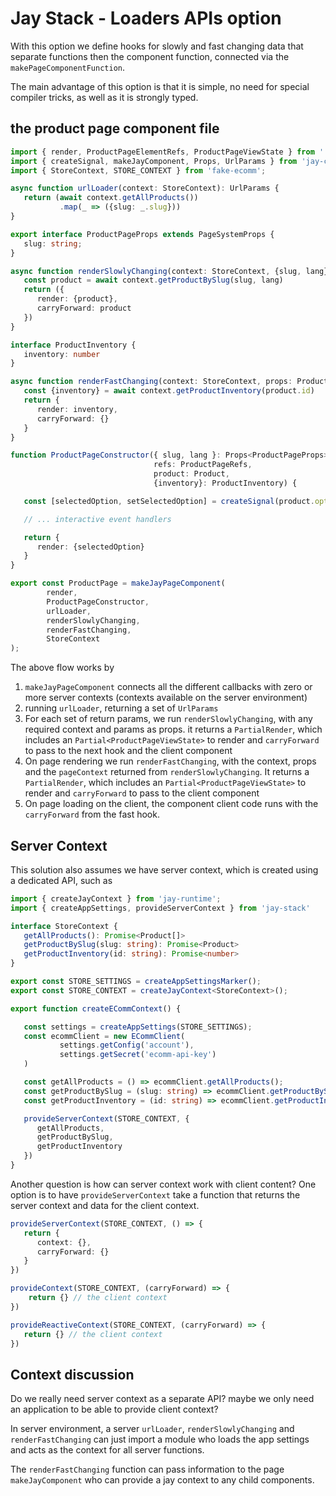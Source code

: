 # Jay Stack - Loaders APIs option

With this option we define hooks for slowly and fast changing data that separate functions then the component function,
connected via the `makePageComponentFunction`.

The main advantage of this option is that it is simple, no need for special compiler tricks,
as well as it is strongly typed.

## the product page component file

```typescript
import { render, ProductPageElementRefs, ProductPageViewState } from './product-page.jay-html';
import { createSignal, makeJayComponent, Props, UrlParams } from 'jay-component';
import { StoreContext, STORE_CONTEXT } from 'fake-ecomm';

async function urlLoader(context: StoreContext): UrlParams {
   return (await context.getAllProducts())
           .map(_ => ({slug: _.slug}))
}

export interface ProductPageProps extends PageSystemProps {
   slug: string;
}

async function renderSlowlyChanging(context: StoreContext, {slug, lang}: ProductPageProps): PartialRender<ProductPageViewState, Product> {
   const product = await context.getProductBySlug(slug, lang)
   return ({
      render: {product},
      carryForward: product
   })
}

interface ProductInventory {
   inventory: number
}

async function renderFastChanging(context: StoreContext, props: ProductPageProps, product: Product): PartialRender<ProductPageViewState, ProductInventory> {
   const {inventory} = await context.getProductInventory(product.id)
   return {
      render: inventory,
      carryForward: {}
   }
}

function ProductPageConstructor({ slug, lang }: Props<ProductPageProps>,
                                refs: ProductPageRefs,
                                product: Product,
                                {inventory}: ProductInventory) {

   const [selectedOption, setSelectedOption] = createSignal(product.options[0].key);

   // ... interactive event handlers

   return {
      render: {selectedOption}
   }
}

export const ProductPage = makeJayPageComponent(
        render,
        ProductPageConstructor,
        urlLoader,
        renderSlowlyChanging,
        renderFastChanging,
        StoreContext
);
```

The above flow works by
1. `makeJayPageComponent` connects all the different callbacks with zero or more server contexts
   (contexts available on the server environment)
2. running `urlLoader`, returning a set of `UrlParams`
3. For each set of return params, we run `renderSlowlyChanging`, with any required context and params as props.
   it returns a `PartialRender`, which includes an `Partial<ProductPageViewState>` to render and `carryForward` to pass
   to the next hook and the client component
4. On page rendering we run `renderFastChanging`, with the context, props and the `pageContext` returned from `renderSlowlyChanging`.
   It returns a `PartialRender`, which includes an `Partial<ProductPageViewState>` to render and `carryForward` to pass
   to the client component
5. On page loading on the client, the component client code runs with the `carryForward` from the fast hook.

## Server Context

This solution also assumes we have server context, which is created using a dedicated API,
such as

```typescript
import { createJayContext } from 'jay-runtime';
import { createAppSettings, provideServerContext } from 'jay-stack'

interface StoreContext {
   getAllProducts(): Promise<Product[]>
   getProductBySlug(slug: string): Promise<Product>
   getProductInventory(id: string): Promise<number>
}

export const STORE_SETTINGS = createAppSettingsMarker();
export const STORE_CONTEXT = createJayContext<StoreContext>();

export function createECommContext() {

   const settings = createAppSettings(STORE_SETTINGS);
   const ecommClient = new ECommClient(
           settings.getConfig('account'),
           settings.getSecret('ecomm-api-key')
   )

   const getAllProducts = () => ecommClient.getAllProducts();
   const getProductBySlug = (slug: string) => ecommClient.getProductBySlug(slug);
   const getProductInventory = (id: string) => ecommClient.getProductInventory(id)

   provideServerContext(STORE_CONTEXT, {
      getAllProducts,
      getProductBySlug,
      getProductInventory
   })
}
```

Another question is how can server context work with client content?
One option is to have `provideServerContext` take a function that returns
the server context and data for the client context.

```typescript
provideServerContext(STORE_CONTEXT, () => {
   return {
      context: {},
      carryForward: {}
   }
})

provideContext(STORE_CONTEXT, (carryForward) => {
    return {} // the client context
})

provideReactiveContext(STORE_CONTEXT, (carryForward) => {
   return {} // the client context
})
```

## Context discussion

Do we really need server context as a separate API?
maybe we only need an application to be able to provide client context? 

In server environment, a server `urlLoader`, `renderSlowlyChanging` and `renderFastChanging` can just import 
a module who loads the app settings and acts as the context for all server functions.

The `renderFastChanging` function can pass information to the page `makeJayComponent` who can 
provide a jay context to any child components.


